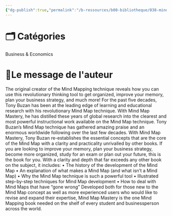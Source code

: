 ```yaml
---
{"dg-publish":true,"permalink":"/b-ressources/b00-bibliotheque/038-mind-map-mastery-tony-buzan/","title":"Mind Map Mastery","tags":["📓Book"],"noteIcon":""}
---
```



# 🗂 Catégories 
Business & Economics

# 📍Le message de l'auteur
The original creator of the Mind Mapping technique reveals how you can use this revolutionary thinking tool to get organized, improve your memory, plan your business strategy, and much more! For the past five decades, Tony Buzan has been at the leading edge of learning and educational research with his revolutionary Mind Map technique. With Mind Map Mastery, he has distilled these years of global research into the clearest and most powerful instructional work available on the Mind Map technique. Tony Buzan’s Mind Map technique has gathered amazing praise and an enormous worldwide following over the last few decades. With Mind Map Mastery, Tony Buzan re-establishes the essential concepts that are the core of the Mind Map with a clarity and practicality unrivalled by other books. If you are looking to improve your memory, plan your business strategy, become more organized, study for an exam or plan out your future, this is the book for you. With a clarity and depth that far exceeds any other book on the subject, it includes: • The history of the development of the Mind Map • An explanation of what makes a Mind Map (and what isn’t a Mind Map) • Why the Mind Map technique is such a powerful tool • Illustrated step-by-step techniques for Mind Map development • How to deal with Mind Maps that have “gone wrong” Developed both for those new to the Mind Map concept as well as more experienced users who would like to revise and expand their expertise, Mind Map Mastery is the one Mind Mapping book needed on the shelf of every student and businessperson across the world.